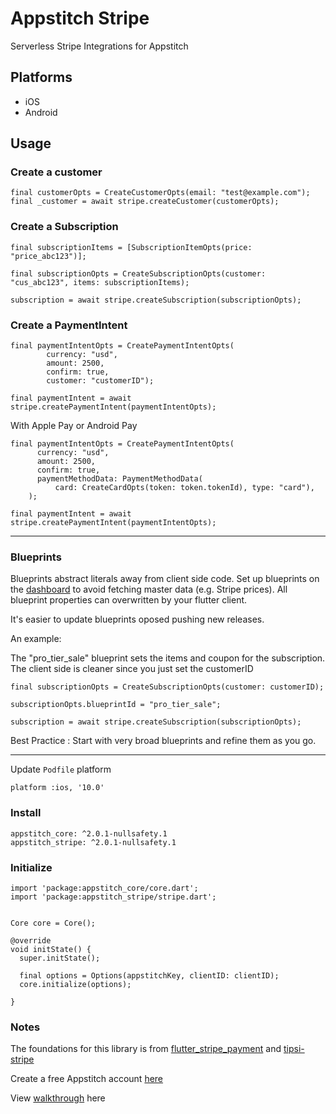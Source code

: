 # Appstitch Stripe

Serverless Stripe Integrations for Appstitch

## Platforms

- iOS
- Android

## Usage

### Create a customer

```
final customerOpts = CreateCustomerOpts(email: "test@example.com");
final _customer = await stripe.createCustomer(customerOpts);
```

### Create a Subscription

```
final subscriptionItems = [SubscriptionItemOpts(price: "price_abc123")];

final subscriptionOpts = CreateSubscriptionOpts(customer: "cus_abc123", items: subscriptionItems);

subscription = await stripe.createSubscription(subscriptionOpts);

```

### Create a PaymentIntent

```
final paymentIntentOpts = CreatePaymentIntentOpts(
        currency: "usd",
        amount: 2500,
        confirm: true,
        customer: "customerID");

final paymentIntent = await stripe.createPaymentIntent(paymentIntentOpts);

```

With Apple Pay or Android Pay

```
final paymentIntentOpts = CreatePaymentIntentOpts(
      currency: "usd",
      amount: 2500,
      confirm: true,
      paymentMethodData: PaymentMethodData(
          card: CreateCardOpts(token: token.tokenId), type: "card"),
    );

final paymentIntent = await stripe.createPaymentIntent(paymentIntentOpts);

```

---

### Blueprints

Blueprints abstract literals away from client side code. Set up blueprints on the [dashboard](https://connect.appstitch.dev) to avoid fetching master data (e.g. Stripe prices). All blueprint properties can overwritten by your flutter client.

It's easier to update blueprints oposed pushing new releases.

An example:

The "pro_tier_sale" blueprint sets the items and coupon for the subscription. The client side is cleaner since you just set the customerID

```
final subscriptionOpts = CreateSubscriptionOpts(customer: customerID);

subscriptionOpts.blueprintId = "pro_tier_sale";

subscription = await stripe.createSubscription(subscriptionOpts);

```

Best Practice : Start with very broad blueprints and refine them as you go.

---

Update `Podfile` platform

```
platform :ios, '10.0'
```

### Install

```
appstitch_core: ^2.0.1-nullsafety.1
appstitch_stripe: ^2.0.1-nullsafety.1
```

### Initialize

```
import 'package:appstitch_core/core.dart';
import 'package:appstitch_stripe/stripe.dart';


Core core = Core();

@override
void initState() {
  super.initState();

  final options = Options(appstitchKey, clientID: clientID);
  core.initialize(options);

}
```

### Notes

The foundations for this library is from [flutter_stripe_payment](https://github.com/jonasbark/flutter_stripe_payment) and [tipsi-stripe](https://github.com/tipsi/tipsi-stripe)

Create a free Appstitch account [here](https://connect.appstitch.dev)

View [walkthrough](https://appstitch.medium.com/flutter-how-to-integrate-stripe-using-appstitch-811990d0cd03) here
